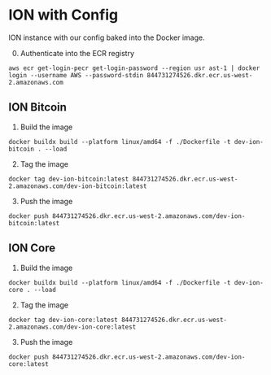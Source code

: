 # ION with Config

ION instance with our config baked into the Docker image.

0. Authenticate into the ECR registry

`aws ecr get-login-pecr get-login-password --region usr ast-1 | docker login --username AWS --password-stdin 844731274526.dkr.ecr.us-west-2.amazonaws.com`

## ION Bitcoin

1. Build the image

`docker buildx build --platform linux/amd64 -f ./Dockerfile -t dev-ion-bitcoin . --load`

2. Tag the image

`docker tag dev-ion-bitcoin:latest 844731274526.dkr.ecr.us-west-2.amazonaws.com/dev-ion-bitcoin:latest`

3. Push the image

`docker push 844731274526.dkr.ecr.us-west-2.amazonaws.com/dev-ion-bitcoin:latest`

## ION Core

1. Build the image

`docker buildx build --platform linux/amd64 -f ./Dockerfile -t dev-ion-core . --load`

2. Tag the image

`docker tag dev-ion-core:latest 844731274526.dkr.ecr.us-west-2.amazonaws.com/dev-ion-core:latest`

3. Push the image

`docker push 844731274526.dkr.ecr.us-west-2.amazonaws.com/dev-ion-core:latest`